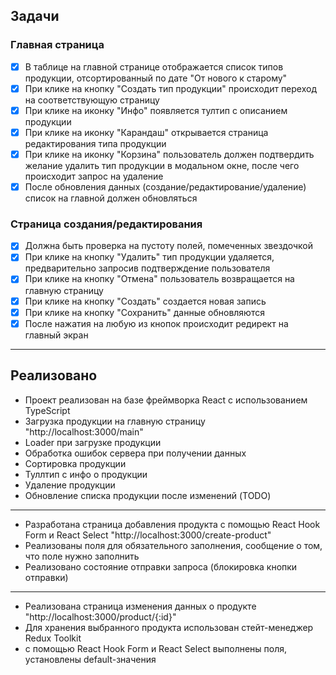 ## Задачи

### Главная страница

- [x] В таблице на главной странице отображается список типов продукции, отсортированный по дате "От нового к старому"
- [x] При клике на кнопку "Создать тип продукции" происходит переход на соответствующую страницу
- [x] При клике на иконку "Инфо" появляется тултип с описанием продукции
- [x] При клике на иконку "Карандаш" открывается страница редактирования типа продукции
- [x] При клике на иконку "Корзина" пользователь должен подтвердить желание удалить тип продукции в модальном окне, после чего происходит запрос на удаление
- [x] После обновления данных (создание/редактирование/удаление) список на главной должен обновляться

### Страница создания/редактирования

- [x] Должна быть проверка на пустоту полей, помеченных звездочкой
- [x] При клике на кнопку "Удалить" тип продукции удаляется, предварительно запросив подтверждение пользователя
- [x] При клике на кнопку "Отмена" пользователь возвращается на главную страницу
- [x] При клике на кнопку "Создать" создается новая запись
- [x] При клике на кнопку "Сохранить" данные обновляются
- [x] После нажатия на любую из кнопок происходит редирект на главный экран

---

## Реализовано

- Проект реализован на базе фреймворка React с использованием TypeScript
- Загрузка продукции на главную страницу "http://localhost:3000/main"
- Loader при загрузке продукции
- Обработка ошибок сервера при получении данных
- Сортировка продукции
- Туллтип с инфо о продукции
- Удаление продукции
- Обновление списка продукции после изменений (TODO)

---

- Разработана страница добавления продукта с помощью React Hook Form и React Select "http://localhost:3000/create-product"
- Реализованы поля для обязательного заполнения, сообщение о том, что поле нужно заполнить
- Реализовано состояние отправки запроса (блокировка кнопки отправки)

---

- Реализована страница изменения данных о продукте "http://localhost:3000/product/{:id}"
- Для хранения выбранного продукта использован стейт-менеджер Redux Toolkit
- с помощью React Hook Form и React Select выполнены поля, установлены default-значения
